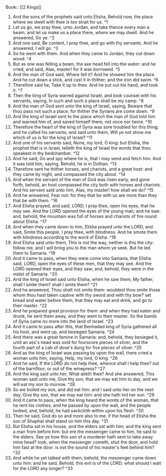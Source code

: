  Book:: [[2 Kings]]
 1. And the sons of the prophets said unto Elisha, Behold now, the place where we dwell with thee is too strait for us. ^1
 2. Let us go, we pray thee, unto Jordan, and take thence every man a beam, and let us make us a place there, where we may dwell. And he answered, Go ye. ^2
 3. And one said, Be content, I pray thee, and go with thy servants. And he answered, I will go. ^3
 4. So he went with them. And when they came to Jordan, they cut down wood. ^4
 5. But as one was felling a beam, the axe head fell into the water: and he cried, and said, Alas, master! for it was borrowed. ^5
 6. And the man of God said, Where fell it? And he showed him the place. And he cut down a stick, and cast it in thither; and the iron did swim. ^6
 7. Therefore said he, Take it up to thee. And he put out his hand, and took it. ^7
 8. Then the king of Syria warred against Israel, and took counsel with his servants, saying, In such and such a place shall be my camp. ^8
 9. And the man of God sent unto the king of Israel, saying, Beware that thou pass not such a place; for thither the Syrians are come down. ^9
 10. And the king of Israel sent to the place which the man of God told him and warned him of, and saved himself there, not once nor twice. ^10
 11. Therefore the heart of the king of Syria was sore troubled for this thing; and he called his servants, and said unto them, Will ye not show me which of us is for the king of Israel? ^11
 12. And one of his servants said, None, my lord, O king: but Elisha, the prophet that is in Israel, telleth the king of Israel the words that thou speakest in thy bedchamber. ^12
 13. And he said, Go and spy where he is, that I may send and fetch him. And it was told him, saying, Behold, he is in Dothan. ^13
 14. Therefore sent he thither horses, and chariots, and a great host: and they came by night, and compassed the city about. ^14
 15. And when the servant of the man of God was risen early, and gone forth, behold, an host compassed the city both with horses and chariots. And his servant said unto him, Alas, my master! how shall we do? ^15
 16. And he answered, Fear not: for they that be with us are more than they that be with them. ^16
 17. And Elisha prayed, and said, LORD, I pray thee, open his eyes, that he may see. And the LORD opened the eyes of the young man; and he saw: and, behold, the mountain was full of horses and chariots of fire round about Elisha. ^17
 18. And when they came down to him, Elisha prayed unto the LORD, and said, Smite this people, I pray thee, with blindness. And he smote them with blindness according to the word of Elisha. ^18
 19. And Elisha said unto them, This is not the way, neither is this the city: follow me, and I will bring you to the man whom ye seek. But he led them to Samaria. ^19
 20. And it came to pass, when they were come into Samaria, that Elisha said, LORD, open the eyes of these men, that they may see. And the LORD opened their eyes, and they saw; and, behold, they were in the midst of Samaria. ^20
 21. And the king of Israel said unto Elisha, when he saw them, My father, shall I smite them? shall I smite them? ^21
 22. And he answered, Thou shalt not smite them: wouldest thou smite those whom thou hast taken captive with thy sword and with thy bow? set bread and water before them, that they may eat and drink, and go to their master. ^22
 23. And he prepared great provision for them: and when they had eaten and drunk, he sent them away, and they went to their master. So the bands of Syria came no more into the land of Israel. ^23
 24. And it came to pass after this, that Benhadad king of Syria gathered all his host, and went up, and besieged Samaria. ^24
 25. And there was a great famine in Samaria: and, behold, they besieged it, until an ass's head was sold for fourscore pieces of silver, and the fourth part of a cab of dove's dung for five pieces of silver. ^25
 26. And as the king of Israel was passing by upon the wall, there cried a woman unto him, saying, Help, my lord, O king. ^26
 27. And he said, If the LORD do not help thee, whence shall I help thee? out of the barnfloor, or out of the winepress? ^27
 28. And the king said unto her, What aileth thee? And she answered, This woman said unto me, Give thy son, that we may eat him to day, and we will eat my son to morrow. ^28
 29. So we boiled my son, and did eat him: and I said unto her on the next day, Give thy son, that we may eat him: and she hath hid her son. ^29
 30. And it came to pass, when the king heard the words of the woman, that he rent his clothes; and he passed by upon the wall, and the people looked, and, behold, he had sackcloth within upon his flesh. ^30
 31. Then he said, God do so and more also to me, if the head of Elisha the son of Shaphat shall stand on him this day. ^31
 32. But Elisha sat in his house, and the elders sat with him; and the king sent a man from before him: but ere the messenger came to him, he said to the elders, See ye how this son of a murderer hath sent to take away mine head? look, when the messenger cometh, shut the door, and hold him fast at the door: is not the sound of his master's feet behind him? ^32
 33. And while he yet talked with them, behold, the messenger came down unto him: and he said, Behold, this evil is of the LORD; what should I wait for the LORD any longer? ^33
